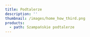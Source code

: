 ```yaml
---
title: Podtalerze
description: ''
thumbnail: /images/home_how_third.png
products:
  - path: Szampańskie podtalerze
---
```



